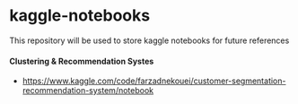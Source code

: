 # kaggle-notebooks
This repository will be used to store kaggle notebooks for future references



#### **Clustering & Recommendation Systes**

<ul>
  <li><a href="https://www.kaggle.com/code/farzadnekouei/customer-segmentation-recommendation-system/notebook" target="_blank">https://www.kaggle.com/code/farzadnekouei/customer-segmentation-recommendation-system/notebook</a></li>

  
</ul>


